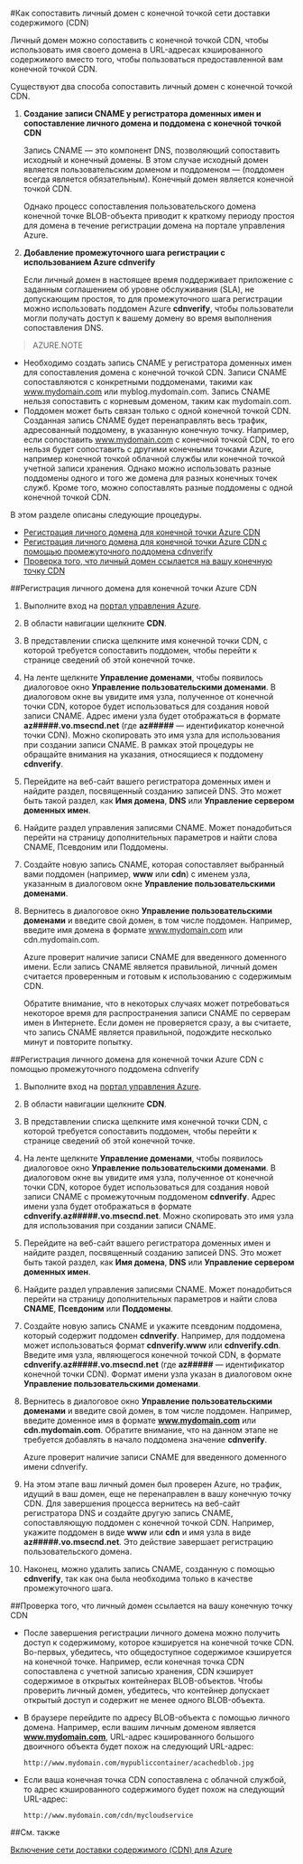 <properties 
	 pageTitle="Сопоставление содержимого сети доставки содержимого (CDN) с личным доменом" 
	 description="В этом разделе показано, как сопоставить содержимое CDN с личным доменом." 
	 services="cdn" 
	 documentationCenter="" 
	 authors="zhangmanling" 
	 manager="dwrede" 
	 editor=""/>
<tags 
	 ms.service="cdn" 
	 ms.workload="media" 
	 ms.tgt_pltfrm="na" 
	 ms.devlang="na" 
	 ms.topic="article" 
	 ms.date="07/07/2015" 
	 ms.author="mazha"/>

#Как сопоставить личный домен с конечной точкой сети доставки содержимого (CDN)

Личный домен можно сопоставить с конечной точкой CDN, чтобы использовать имя своего домена в URL-адресах кэшированного содержимого вместо того, чтобы пользоваться предоставленной вам конечной точкой CDN.

Существуют два способа сопоставить личный домен с конечной точкой CDN.

1. **Создание записи CNAME у регистратора доменных имен и сопоставление личного домена и поддомена с конечной точкой CDN** 
	
	Запись CNAME — это компонент DNS, позволяющий сопоставить исходный и конечный домены. В этом случае исходный домен является пользовательским доменом и поддоменом — (поддомен всегда является обязательным). Конечный домен является конечной точкой CDN.

	Однако процесс сопоставления пользовательского домена конечной точке BLOB-объекта приводит к краткому периоду простоя для домена в течение регистрации домена на портале управления Azure. 
2. **Добавление промежуточного шага регистрации с использованием Azure cdnverify**

	Если личный домен в настоящее время поддерживает приложение с заданным соглашением об уровне обслуживания (SLA), не допускающим простоя, то для промежуточного шага регистрации можно использовать поддомен Azure **cdnverify**, чтобы пользователи могли получать доступ к вашему домену во время выполнения сопоставления DNS.

> AZURE.NOTE
> 
-	Необходимо создать запись CNAME у регистратора доменных имен для сопоставления домена с конечной точкой CDN. Записи CNAME сопоставляются с конкретными поддоменами, такими как www.mydomain.com или myblog.mydomain.com. Запись CNAME нельзя сопоставить с корневым доменом, таким как mydomain.com.
-	Поддомен может быть связан только с одной конечной точкой CDN. Созданная запись CNAME будет перенаправлять весь трафик, адресованный поддомену, в указанную конечную точку. Например, если сопоставить www.mydomain.com с конечной точкой CDN, то его нельзя будет сопоставить с другими конечными точками Azure, например конечной точкой облачной службы или конечной точкой учетной записи хранения. Однако можно использовать разные поддомены одного и того же домена для разных конечных точек служб. Кроме того, можно сопоставлять разные поддомены с одной конечной точкой CDN.

В этом разделе описаны следующие процедуры.

-	[Регистрация личного домена для конечной точки Azure CDN](#subheading1)
-	[Регистрация личного домена для конечной точки Azure CDN с помощью промежуточного поддомена cdnverify](#subheading2)
-	[Проверка того, что личный домен ссылается на вашу конечную точку CDN](#subheading3) 

##<a name="subheading1"></a>Регистрация личного домена для конечной точки Azure CDN

1.	Выполните вход на [портал управления Azure](http://manage.windowsazure.com/).
2.	В области навигации щелкните **CDN**.
3.	В представлении списка щелкните имя конечной точки CDN, с которой требуется сопоставить поддомен, чтобы перейти к странице сведений об этой конечной точке.
4.	На ленте щелкните **Управление доменами**, чтобы появилось диалоговое окно **Управление пользовательскими доменами**. В диалоговом окне вы увидите имя узла, полученное от конечной точки CDN, которое будет использоваться для создания новой записи CNAME. Адрес имени узла будет отображаться в формате **az#####.vo.msecnd.net** (где **az#####** — идентификатор конечной точки CDN). Можно скопировать это имя узла для использования при создании записи CNAME. В рамках этой процедуры не обращайте внимания на указания, относящиеся к поддомену **cdnverify**.
5.	Перейдите на веб-сайт вашего регистратора доменных имен и найдите раздел, посвященный созданию записей DNS. Это может быть такой раздел, как **Имя домена**, **DNS** или **Управление сервером доменных имен**.
6.	Найдите раздел управления записями CNAME. Может понадобиться перейти на страницу дополнительных параметров и найти слова CNAME, Псевдоним или Поддомены.
7.	Создайте новую запись CNAME, которая сопоставляет выбранный вами поддомен (например, **www** или **cdn**) с именем узла, указанным в диалоговом окне **Управление пользовательскими доменами**.
8.	Вернитесь в диалоговое окно **Управление пользовательскими доменами** и введите свой домен, в том числе поддомен. Например, введите имя домена в формате www.mydomain.com или cdn.mydomain.com.   

	Azure проверит наличие записи CNAME для введенного доменного имени. Если запись CNAME является правильной, личный домен считается проверенным и готовым к использованию с содержимым CDN.

	Обратите внимание, что в некоторых случаях может потребоваться некоторое время для распространения записи CNAME по серверам имен в Интернете. Если домен не проверяется сразу, а вы считаете, что запись CNAME является правильной, подождите несколько минут и повторите попытку.

##<a name="subheading2"></a>Регистрация личного домена для конечной точки Azure CDN с помощью промежуточного поддомена cdnverify  


1.	Выполните вход на [портал управления Azure](http://manage.windowsazure.com/).
2.	В области навигации щелкните **CDN**.
3.	В представлении списка щелкните имя конечной точки CDN, с которой требуется сопоставить поддомен, чтобы перейти к странице сведений об этой конечной точке.
4.	На ленте щелкните **Управление доменами**, чтобы появилось диалоговое окно **Управление пользовательскими доменами**. В диалоговом окне вы увидите имя узла, полученное от конечной точки CDN, которое будет использоваться для создания новой записи CNAME с промежуточным поддоменом **cdnverify**. Адрес имени узла будет отображаться в формате **cdnverify.az#####.vo.msecnd.net**. Можно скопировать это имя узла для использования при создании записи CNAME.
5.	Перейдите на веб-сайт вашего регистратора доменных имен и найдите раздел, посвященный созданию записей DNS. Это может быть такой раздел, как **Имя домена**, **DNS** или **Управление сервером доменных имен**.
6.	Найдите раздел управления записями CNAME. Может понадобиться перейти на страницу дополнительных параметров и найти слова **CNAME**, **Псевдоним** или **Поддомены**.
7.	Создайте новую запись CNAME и укажите псевдоним поддомена, который содержит поддомен **cdnverify**. Например, для поддомена может использоваться формат **cdnverify.www** или **cdnverify.cdn**. Введите имя узла, являющегося конечной точкой CDN, в формате **cdnverify.az#####.vo.msecnd.net** (где **az#####** — идентификатор конечной точки CDN). Формат имени узла указан в диалоговом окне **Управление пользовательскими доменами**.
8.	Вернитесь в диалоговое окно **Управление пользовательскими доменами** и введите свой домен, в том числе поддомен. Например, введите доменное имя в формате **www.mydomain.com** или **cdn.mydomain.com**. Обратите внимание, что на данном этапе не требуется добавлять в начало поддомена значение **cdnverify**.  

	Azure проверит наличие записи CNAME для введенного доменного имени cdnverify.
9.	На этом этапе ваш личный домен был проверен Azure, но трафик, идущий в ваш домен, еще не перенаправлен в вашу конечную точку CDN. Для завершения процесса вернитесь на веб-сайт регистратора DNS и создайте другую запись CNAME, сопоставляющую поддомен с конечной точкой CDN. Например, укажите поддомен в виде **www** или **cdn** и имя узла в виде **az#####.vo.msecnd.net**. Это действие завершает регистрацию пользовательского домена. 
10.	Наконец, можно удалить запись CNAME, созданную с помощью **cdnverify**, так как она была необходима только в качестве промежуточного шага.  


##<a name="subheading3"></a>Проверка того, что личный домен ссылается на вашу конечную точку CDN

-	После завершения регистрации личного домена можно получить доступ к содержимому, которое кэшируется на конечной точке CDN. Во-первых, убедитесь, что общедоступное содержимое кэшируется на конечной точке. Например, если конечная точка CDN сопоставлена с учетной записью хранения, CDN кэширует содержимое в открытых контейнерах BLOB-объектов. Чтобы проверить личный домен, убедитесь, что контейнер допускает открытый доступ и содержит не менее одного BLOB-объекта.
-	В браузере перейдите по адресу BLOB-объекта с помощью личного домена. Например, если вашим личным доменом является **www.mydomain.com**, URL-адрес кэшированного большого двоичного объекта будет похож на следующий URL-адрес:  
	
		http://www.mydomain.com/mypubliccontainer/acachedblob.jpg
-	Если ваша конечная точка CDN сопоставлена с облачной службой, то адрес кэшированного содержимого будет похож на следующий URL-адрес:

		http://www.mydomain.com/cdn/mycloudservice

##См. также


[Включение сети доставки содержимого (CDN) для Azure](./cdn-create-new-endpoint.md)

 

<!---HONumber=July15_HO4-->